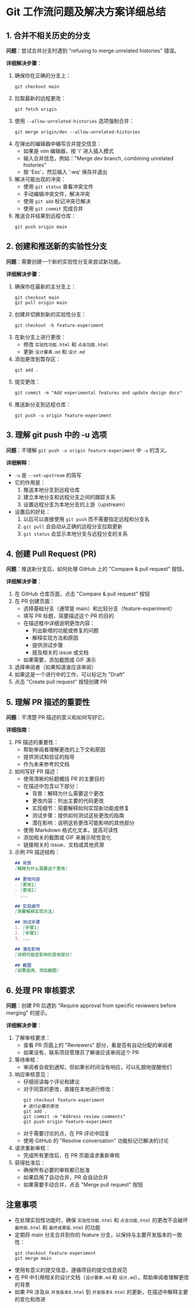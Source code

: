# Git 工作流问题及解决方案详细总结

## 1. 合并不相关历史的分支

**问题**：尝试合并分支时遇到 "refusing to merge unrelated histories" 错误。

**详细解决步骤**：
1. 确保你在正确的分支上：
   ```
   git checkout main
   ```
2. 拉取最新的远程更改：
   ```
   git fetch origin
   ```
3. 使用 `--allow-unrelated-histories` 选项强制合并：
   ```
   git merge origin/dev --allow-unrelated-histories
   ```
4. 在弹出的编辑器中编写合并提交信息：
   - 如果是 vim 编辑器，按 'i' 进入插入模式
   - 输入合并信息，例如："Merge dev branch, combining unrelated histories"
   - 按 'Esc'，然后输入 ':wq' 保存并退出
5. 解决可能出现的冲突：
   - 使用 `git status` 查看冲突文件
   - 手动编辑冲突文件，解决冲突
   - 使用 `git add` 标记冲突已解决
   - 使用 `git commit` 完成合并
6. 推送合并结果到远程仓库：
   ```
   git push origin main
   ```

## 2. 创建和推送新的实验性分支

**问题**：需要创建一个新的实验性分支来尝试新功能。

**详细解决步骤**：
1. 确保你在最新的主分支上：
   ```
   git checkout main
   git pull origin main
   ```
2. 创建并切换到新的实验性分支：
   ```
   git checkout -b feature-experiment
   ```
3. 在新分支上进行更改：
   - 修改 `实验性功能.html` 和 `点击功能.html`
   - 更新 `设计要素.md` 和 `设计.md`
4. 添加更改到暂存区：
   ```
   git add .
   ```
5. 提交更改：
   ```
   git commit -m "Add experimental features and update design docs"
   ```
6. 推送新分支到远程仓库：
   ```
   git push -u origin feature-experiment
   ```

## 3. 理解 git push 中的 -u 选项

**问题**：不理解 `git push -u origin feature-experiment` 中 `-u` 的含义。

**详细解释**：
- `-u` 是 `--set-upstream` 的简写
- 它的作用是：
  1. 推送本地分支到远程仓库
  2. 建立本地分支和远程分支之间的跟踪关系
  3. 设置远程分支为本地分支的上游（upstream）
- 设置后的好处：
  1. 以后可以直接使用 `git push` 而不需要指定远程和分支名
  2. `git pull` 会自动从正确的远程分支拉取更新
  3. `git status` 会显示本地分支与远程分支的关系

## 4. 创建 Pull Request (PR)

**问题**：推送新分支后，如何处理 GitHub 上的 "Compare & pull request" 按钮。

**详细解决步骤**：
1. 在 GitHub 仓库页面，点击 "Compare & pull request" 按钮
2. 在 PR 创建页面：
   - 选择基础分支（通常是 main）和比较分支（feature-experiment）
   - 填写 PR 标题，简要描述这个 PR 的目的
   - 在描述框中详细说明更改内容：
     * 列出新增的功能或修复的问题
     * 解释实现方法和原因
     * 提供测试步骤
     * 提及相关的 issue 或文档
   - 如果需要，添加截图或 GIF 演示
3. 选择审阅者（如果知道谁应该审阅）
4. 如果这是一个进行中的工作，可以标记为 "Draft"
5. 点击 "Create pull request" 按钮创建 PR

## 5. 理解 PR 描述的重要性

**问题**：不清楚 PR 描述的意义和如何写好它。

**详细指南**：
1. PR 描述的重要性：
   - 帮助审阅者理解更改的上下文和原因
   - 提供测试和验证的指导
   - 作为未来参考的文档
2. 如何写好 PR 描述：
   - 使用清晰的标题概括 PR 的主要目的
   - 在描述中包含以下部分：
     * 背景：解释为什么需要这个更改
     * 更改内容：列出主要的代码更改
     * 实现细节：简要解释如何实现新功能或修复
     * 测试步骤：提供如何测试这些更改的指南
     * 潜在影响：说明这些更改可能影响的其他部分
   - 使用 Markdown 格式化文本，提高可读性
   - 添加相关的截图或 GIF 来展示视觉变化
   - 链接相关的 issue、文档或其他资源
3. 示例 PR 描述结构：
   ```markdown
   ## 背景
   [解释为什么需要这个更改]

   ## 更改内容
   - [更改1]
   - [更改2]
   - ...

   ## 实现细节
   [简要解释实现方法]

   ## 测试步骤
   1. [步骤1]
   2. [步骤2]
   3. ...

   ## 潜在影响
   [说明可能受影响的其他部分]

   ## 截图
   [如果适用，添加截图]
   ```

## 6. 处理 PR 审核要求

**问题**：创建 PR 后遇到 "Require approval from specific reviewers before merging" 的提示。

**详细解决步骤**：
1. 了解审核要求：
   - 查看 PR 页面上的 "Reviewers" 部分，看是否有自动分配的审阅者
   - 如果没有，联系项目管理员了解谁应该审阅这个 PR
2. 等待审核：
   - 审阅者会收到通知，但如果长时间没有响应，可以礼貌地提醒他们
3. 响应审核意见：
   - 仔细阅读每个评论和建议
   - 对于同意的更改，直接在本地进行修改：
     ```
     git checkout feature-experiment
     # 进行必要的更改
     git add .
     git commit -m "Address review comments"
     git push origin feature-experiment
     ```
   - 对于需要讨论的点，在 PR 评论中回复
   - 使用 GitHub 的 "Resolve conversation" 功能标记已解决的讨论
4. 请求重新审核：
   - 完成所有更改后，在 PR 页面请求重新审核
5. 获得批准后：
   - 确保所有必要的审核都已批准
   - 如果启用了自动合并，PR 会自动合并
   - 如果需要手动合并，点击 "Merge pull request" 按钮

## 注意事项
- 在处理实验性功能时，确保 `实验性功能.html` 和 `点击功能.html` 的更改不会破坏 `最终版.html` 和 `最终成果版.html` 的功能
- 定期将 main 分支合并到你的 feature 分支，以保持与主要开发版本的一致性：
  ```
  git checkout feature-experiment
  git merge main
  ```
- 使用有意义的提交信息，遵循项目的提交信息规范
- 在 PR 中引用相关的设计文档（`设计要素.md` 和 `设计.md`），帮助审阅者理解更改的背景
- 如果 PR 涉及从 `开发版本8.html` 到 `开发版本9.html` 的更新，在描述中解释主要的变化和改进